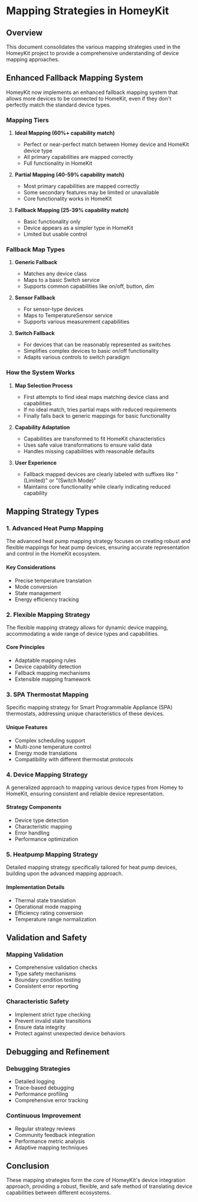 # Mapping Strategies in HomeyKit

## Overview
This document consolidates the various mapping strategies used in the HomeyKit project to provide a comprehensive understanding of device mapping approaches.

## Enhanced Fallback Mapping System

HomeyKit now implements an enhanced fallback mapping system that allows more devices to be connected to HomeKit, even if they don't perfectly match the standard device types.

### Mapping Tiers

1. **Ideal Mapping (60%+ capability match)**
   - Perfect or near-perfect match between Homey device and HomeKit device type
   - All primary capabilities are mapped correctly
   - Full functionality in HomeKit

2. **Partial Mapping (40-59% capability match)**
   - Most primary capabilities are mapped correctly
   - Some secondary features may be limited or unavailable
   - Core functionality works in HomeKit

3. **Fallback Mapping (25-39% capability match)**
   - Basic functionality only
   - Device appears as a simpler type in HomeKit
   - Limited but usable control

### Fallback Map Types

1. **Generic Fallback**
   - Matches any device class
   - Maps to a basic Switch service
   - Supports common capabilities like on/off, button, dim

2. **Sensor Fallback**
   - For sensor-type devices
   - Maps to TemperatureSensor service
   - Supports various measurement capabilities

3. **Switch Fallback**
   - For devices that can be reasonably represented as switches
   - Simplifies complex devices to basic on/off functionality
   - Adapts various controls to switch paradigm

### How the System Works

1. **Map Selection Process**
   - First attempts to find ideal maps matching device class and capabilities
   - If no ideal match, tries partial maps with reduced requirements
   - Finally falls back to generic mappings for basic functionality

2. **Capability Adaptation**
   - Capabilities are transformed to fit HomeKit characteristics
   - Uses safe value transformations to ensure valid data
   - Handles missing capabilities with reasonable defaults

3. **User Experience**
   - Fallback mapped devices are clearly labeled with suffixes like "(Limited)" or "(Switch Mode)"
   - Maintains core functionality while clearly indicating reduced capability

## Mapping Strategy Types

### 1. Advanced Heat Pump Mapping
The advanced heat pump mapping strategy focuses on creating robust and flexible mappings for heat pump devices, ensuring accurate representation and control in the HomeKit ecosystem.

#### Key Considerations
- Precise temperature translation
- Mode conversion
- State management
- Energy efficiency tracking

### 2. Flexible Mapping Strategy
The flexible mapping strategy allows for dynamic device mapping, accommodating a wide range of device types and capabilities.

#### Core Principles
- Adaptable mapping rules
- Device capability detection
- Fallback mapping mechanisms
- Extensible mapping framework

### 3. SPA Thermostat Mapping
Specific mapping strategy for Smart Programmable Appliance (SPA) thermostats, addressing unique characteristics of these devices.

#### Unique Features
- Complex scheduling support
- Multi-zone temperature control
- Energy mode translations
- Compatibility with different thermostat protocols

### 4. Device Mapping Strategy
A generalized approach to mapping various device types from Homey to HomeKit, ensuring consistent and reliable device representation.

#### Strategy Components
- Device type detection
- Characteristic mapping
- Error handling
- Performance optimization

### 5. Heatpump Mapping Strategy
Detailed mapping strategy specifically tailored for heat pump devices, building upon the advanced mapping approach.

#### Implementation Details
- Thermal state translation
- Operational mode mapping
- Efficiency rating conversion
- Temperature range normalization

## Validation and Safety

### Mapping Validation
- Comprehensive validation checks
- Type safety mechanisms
- Boundary condition testing
- Consistent error reporting

### Characteristic Safety
- Implement strict type checking
- Prevent invalid state transitions
- Ensure data integrity
- Protect against unexpected device behaviors

## Debugging and Refinement

### Debugging Strategies
- Detailed logging
- Trace-based debugging
- Performance profiling
- Comprehensive error tracking

### Continuous Improvement
- Regular strategy reviews
- Community feedback integration
- Performance metric analysis
- Adaptive mapping techniques

## Conclusion
These mapping strategies form the core of HomeyKit's device integration approach, providing a robust, flexible, and safe method of translating device capabilities between different ecosystems.